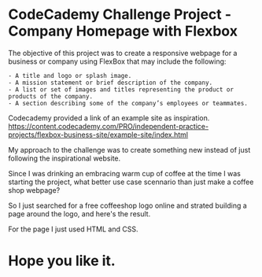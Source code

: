 # CodeCademy Challenge Project - Company Homepage with Flexbox

The objective of this project was to create a responsive webpage for a business or company using FlexBox that may include the following:

    - A title and logo or splash image.
    - A mission statement or brief description of the company.
    - A list or set of images and titles representing the product or products of the company.
    - A section describing some of the company’s employees or teammates.


Codecademy provided a link of an example site as inspiration.
https://content.codecademy.com/PRO/independent-practice-projects/flexbox-business-site/example-site/index.html


My approach to the challenge was to create something new instead of just following the inspirational website.

Since I was drinking an embracing warm cup of coffee at the time I was starting the project, what better use case scennario than just make a coffee shop webpage?

So I just searched for a free coffeeshop logo online and strated building a page around the logo, and here's the result.

For the page I just used HTML and CSS.

# Hope you like it.

